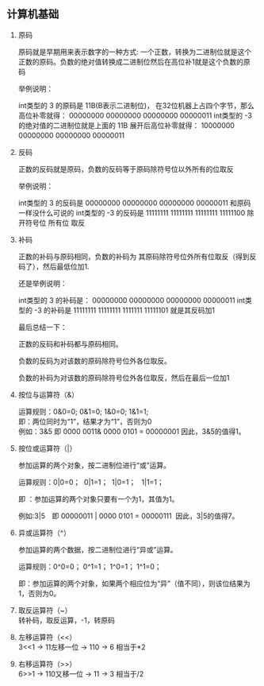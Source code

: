 ## 计算机基础

1. 原码

    原码就是早期用来表示数字的一种方式: 一个正数，转换为二进制位就是这个正数的原码。负数的绝对值转换成二进制位然后在高位补1就是这个负数的原码
    
    举例说明：
    
    int类型的 3 的原码是 11B(B表示二进制位)， 在32位机器上占四个字节，那么高位补零就得：
    00000000 00000000 00000000 00000011
    int类型的 -3 的绝对值的二进制位就是上面的 11B 展开后高位补零就得：
    10000000 00000000 00000000 00000011　

2. 反码

    正数的反码就是原码，负数的反码等于原码除符号位以外所有的位取反
    
    举例说明：
    
    int类型的 3 的反码是
    00000000 00000000 00000000 00000011
    和原码一样没什么可说的
    int类型的 -3 的反码是
    11111111 11111111 11111111 11111100
    除开符号位 所有位 取反

3. 补码

    正数的补码与原码相同，负数的补码为 其原码除符号位外所有位取反（得到反码了），然后最低位加1.
    
    还是举例说明：
    
    int类型的 3 的补码是：
    00000000 00000000 00000000 00000011
    int类型的 -3 的补码是
    11111111 11111111 1111111 11111101
    就是其反码加1
    
    最后总结一下：
    
    正数的反码和补码都与原码相同。
    
    负数的反码为对该数的原码除符号位外各位取反。
    
    负数的补码为对该数的原码除符号位外各位取反，然后在最后一位加1　

4. 按位与运算符（&）

    运算规则：0&0=0;  0&1=0;   1&0=0;    1&1=1;  
    即：两位同时为“1”，结果才为“1”，否则为0  
    例如：3&5  即 0000 0011& 0000 0101 = 00000001  因此，3&5的值得1。  

5. 按位或运算符（|）

    参加运算的两个对象，按二进制位进行“或”运算。
    
    运算规则：0|0=0；  0|1=1；  1|0=1；   1|1=1；  
    
    即 ：参加运算的两个对象只要有一个为1，其值为1。  
    
    例如:3|5　即 00000011 | 0000 0101 = 00000111  因此，3|5的值得7。 

6. 异或运算符（^）

    参加运算的两个数据，按二进制位进行“异或”运算。
    
    运算规则：0^0=0；  0^1=1；  1^0=1；   1^1=0；
    
    即：参加运算的两个对象，如果两个相应位为“异”（值不同），则该位结果为1，否则为0。
    
    
7. 取反运算符（~）  
    转补码，取反运算，-1，转原码  

8. 左移运算符（<<）  
    3<<1 -> 11左移一位 -> 110 -> 6 相当于*2  

9. 右移运算符（>>）  
    6>>1 -> 110又移一位 -> 11 -> 3 相当于/2  
